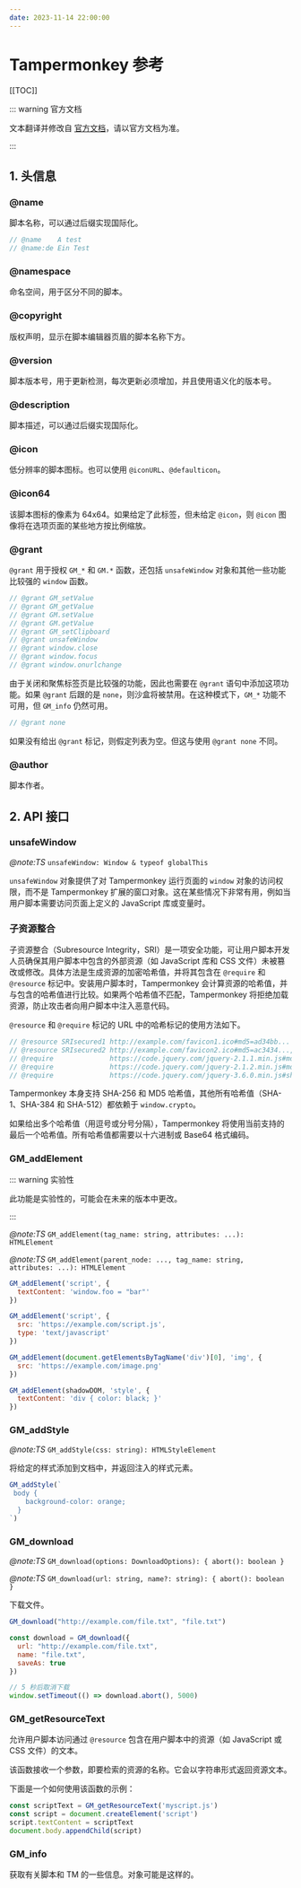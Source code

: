 ```yaml
---
date: 2023-11-14 22:00:00
---
```

# Tampermonkey 参考

[[TOC]]

::: warning 官方文档

文本翻译并修改自 [官方文档](https://www.tampermonkey.net/documentation.php)，请以官方文档为准。

:::

## 1. 头信息

### @name

脚本名称，可以通过后缀实现国际化。

```js
// @name    A test
// @name:de Ein Test
```

### @namespace

命名空间，用于区分不同的脚本。

### @copyright

版权声明，显示在脚本编辑器页眉的脚本名称下方。

### @version

脚本版本号，用于更新检测，每次更新必须增加，并且使用语义化的版本号。

### @description

脚本描述，可以通过后缀实现国际化。

### @icon

低分辨率的脚本图标。也可以使用 `@iconURL`、`@defaulticon`。

### @icon64

该脚本图标的像素为 64x64。如果给定了此标签，但未给定 `@icon`，则 `@icon` 图像将在选项页面的某些地方按比例缩放。

### @grant

`@grant` 用于授权 `GM_*` 和 `GM.*` 函数，还包括 `unsafeWindow` 对象和其他一些功能比较强的 `window` 函数。

```js
// @grant GM_setValue
// @grant GM_getValue
// @grant GM.setValue
// @grant GM.getValue
// @grant GM_setClipboard
// @grant unsafeWindow
// @grant window.close
// @grant window.focus
// @grant window.onurlchange
```

由于关闭和聚焦标签页是比较强的功能，因此也需要在 `@grant` 语句中添加这项功能。如果 `@grant` 后跟的是 `none`，则沙盒将被禁用。在这种模式下，`GM_*` 功能不可用，但 `GM_info` 仍然可用。

```js
// @grant none
```

如果没有给出 `@grant` 标记，则假定列表为空。但这与使用 `@grant none` 不同。

### @author

脚本作者。

## 2. API 接口

### unsafeWindow

*@note:TS* `unsafeWindow: Window & typeof globalThis`

`unsafeWindow` 对象提供了对 Tampermonkey 运行页面的 `window` 对象的访问权限，而不是 Tampermonkey 扩展的窗口对象。这在某些情况下非常有用，例如当用户脚本需要访问页面上定义的 JavaScript 库或变量时。

### 子资源整合

子资源整合（Subresource Integrity，SRI）是一项安全功能，可让用户脚本开发人员确保其用户脚本中包含的外部资源（如 JavaScript 库和 CSS 文件）未被篡改或修改。具体方法是生成资源的加密哈希值，并将其包含在 `@require` 和 `@resource` 标记中。安装用户脚本时，Tampermonkey 会计算资源的哈希值，并与包含的哈希值进行比较。如果两个哈希值不匹配，Tampermonkey 将拒绝加载资源，防止攻击者向用户脚本中注入恶意代码。

`@resource` 和 `@require` 标记的 URL 中的哈希标记的使用方法如下。

```js
// @resource SRIsecured1 http://example.com/favicon1.ico#md5=ad34bb...
// @resource SRIsecured2 http://example.com/favicon2.ico#md5=ac3434...,sha256=23fd34...
// @require              https://code.jquery.com/jquery-2.1.1.min.js#md5=45eef...
// @require              https://code.jquery.com/jquery-2.1.2.min.js#md5-ac56d...,sha256-6e789...
// @require              https://code.jquery.com/jquery-3.6.0.min.js#sha256-/xUj+3OJU...ogEvDej/m4=
```

Tampermonkey 本身支持 SHA-256 和 MD5 哈希值，其他所有哈希值（SHA-1、SHA-384 和 SHA-512）都依赖于 `window.crypto`。

如果给出多个哈希值（用逗号或分号分隔），Tampermonkey 将使用当前支持的最后一个哈希值。所有哈希值都需要以十六进制或 Base64 格式编码。

### GM_addElement

::: warning 实验性

此功能是实验性的，可能会在未来的版本中更改。

:::

*@note:TS* `GM_addElement(tag_name: string, attributes: ...): HTMLElement`

*@note:TS* `GM_addElement(parent_node: ..., tag_name: string, attributes: ...): HTMLElement`

```js
GM_addElement('script', {
  textContent: 'window.foo = "bar"'
})

GM_addElement('script', {
  src: 'https://example.com/script.js',
  type: 'text/javascript'
})

GM_addElement(document.getElementsByTagName('div')[0], 'img', {
  src: 'https://example.com/image.png'
})

GM_addElement(shadowDOM, 'style', {
  textContent: 'div { color: black; }'
})
```

### GM_addStyle

*@note:TS* `GM_addStyle(css: string): HTMLStyleElement`

将给定的样式添加到文档中，并返回注入的样式元素。

```js
GM_addStyle(`
 body {
    background-color: orange;
  }
`)
```

### GM_download

*@note:TS* `GM_download(options: DownloadOptions): { abort(): boolean }`

*@note:TS* `GM_download(url: string, name?: string): { abort(): boolean }`

下载文件。

```js
GM_download("http://example.com/file.txt", "file.txt")

const download = GM_download({
  url: "http://example.com/file.txt",
  name: "file.txt",
  saveAs: true
})

// 5 秒后取消下载
window.setTimeout(() => download.abort(), 5000)
```

### GM_getResourceText

允许用户脚本访问通过 `@resource` 包含在用户脚本中的资源（如 JavaScript 或 CSS 文件）的文本。

该函数接收一个参数，即要检索的资源的名称。它会以字符串形式返回资源文本。

下面是一个如何使用该函数的示例：

```js
const scriptText = GM_getResourceText('myscript.js')
const script = document.createElement('script')
script.textContent = scriptText
document.body.appendChild(script)
```

### GM_info

获取有关脚本和 TM 的一些信息。对象可能是这样的。
